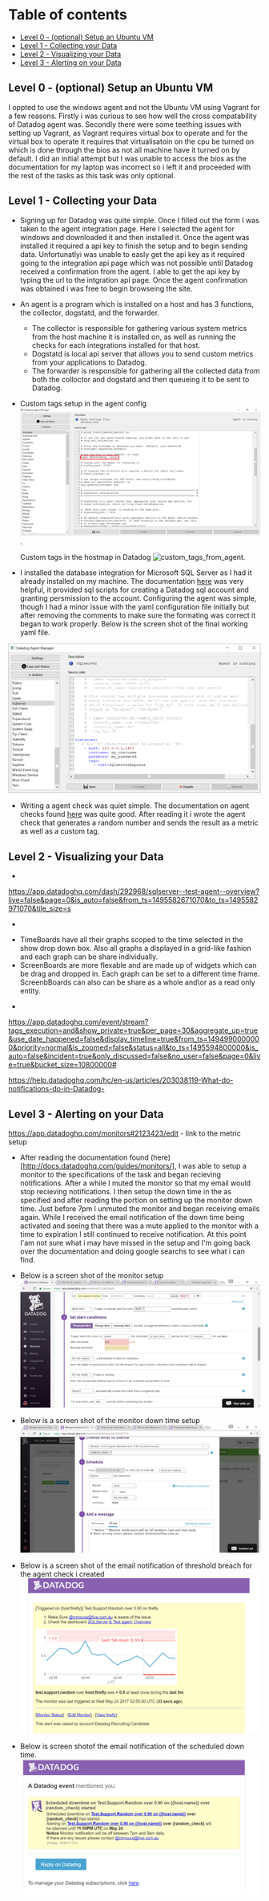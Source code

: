 Table of contents
=================

- [Level 0 - (optional) Setup an Ubuntu VM](#level-0)
- [Level 1 - Collecting your Data](#level-1)
- [Level 2 - Visualizing your Data](#level-2)
- [Level 3 - Alerting on your Data](#level-3) 



## Level 0 - (optional) Setup an Ubuntu VM

I oppted to use the windows agent and not the Ubuntu VM using Vagrant for a few reasons. Firstly i was curious to see how well the cross compatability of Datadog agent was. 
Secondly there were some teething issues with setting up Vagrant, as Vagrant requires virtual box to operate and for the virtual box to operate it requires that virtualisatoin on the cpu be turned on which is done through the bios as not all machine have it turned on by default. I did an initial attempt but I was unable to access the bios as the documentation for my laptop was incorrect so i left it and proceeded with the rest of the tasks as this task was only optional.

## Level 1 - Collecting your Data

  * Signing up for Datadog was quite simple. Once I filled out the form I was taken to the agent integration page. Here I selected the agent for windows and downloaded it and then installed it. Once the agent was installed it required a api key to finish the setup and to begin sending data. Unfortunatlyi was unable to easly get the api key as it required going to the integration api page which was not possible until Datadog received a confirmation from the agent. I able to get the api key by typing the url to the intgration api page. Once the agent confirmation was obtained i was free to begin browseing the site. 

  * An agent is a program which is installed on a host and has 3 functions, the collector, dogstatd, and the forwarder.
    - The collector is responsible for gathering various system metrics from the host machine it is installed on, as well as running the checks for each integrations installed for that host.
    - Dogstatd is local api server that allows you to send custom metrics from your applications to Datadog.
    - The forwarder is responsible for gathering all the collected data from both the colloctor and dogstatd and then queueing it to be sent to Datadog.

  * Custom tags setup in the agent config ![custom_host_tags](images/custom_host_tags.png). 

    Custom tags in the hostmap in Datadog ![custom_tags_from_agent](custom_tags_from_agent.png).

  * I installed the database integration for Microsoft SQL Server as I had it already installed on my machine. The documentation [here](https://app.datadoghq.com/account/settings#integrations/sql_server) was very helpful, it provided sql scripts for creating a Datadog sql account and granting persmission to the account. Configuring the agent was simple, though I had a minor issue with the yaml configuration file initially but after removing the comments to make sure the formating was correct it began to work properly. Below is the screen shot of the final working yaml file.
  
  ![sql_server_agent_config](images/sql_server_agent_config.png)

  * Writing a agent check was quiet simple. The documentation on agent checks found [here](http://docs.datadoghq.com/guides/agent_checks/) was quite good. After reading it i wrote the agent check that generates a random number and sends the result as a metric as well as a custom tag.

## Level 2 - Visualizing your Data

  *
https://app.datadoghq.com/dash/292968/sqlserver--test-agent--overview?live=false&page=0&is_auto=false&from_ts=1495582671070&to_ts=1495582971070&tile_size=s

  * 
   - TimeBoards have all their graphs scoped to the time selected in the show drop down box. Also all graphs a displayed in a grid-like fashion and each graph can be share individually.
   - ScreenBoards are more flexable and are made up of widgets which can be drag and dropped in. Each graph can be set to a different time frame. ScreenbBoards can also can be share as a whole and\or as a read only entity.

  *
https://app.datadoghq.com/event/stream?tags_execution=and&show_private=true&per_page=30&aggregate_up=true&use_date_happened=false&display_timeline=true&from_ts=1494990000000&priority=normal&is_zoomed=false&status=all&to_ts=1495594800000&is_auto=false&incident=true&only_discussed=false&no_user=false&page=0&live=true&bucket_size=10800000#

 https://help.datadoghq.com/hc/en-us/articles/203038119-What-do-notifications-do-in-Datadog-

## Level 3 - Alerting on your Data


https://app.datadoghq.com/monitors#2123423/edit  - link to the metric setup

  * After reading the documentation found (here)[http://docs.datadoghq.com/guides/monitors/], I was able to setup a monitor to the specifications of the task and began recieving notifications. After a while I muted the monitor so that my email would stop recieving notifications. I then setup the down time in the as specified and after reading the portion on setting up the monitor down time. Just before 7pm I unmuted the monitor and began receiving emails again. While I received the email notification of the down time being activated and seeing that there was a mute applied to the monitor with a time to expiration I still continued to receive notification. At this point I'am not sure what i may have missed in the setup and I'm going back over the documentation and doing google searchs to see what i can find. 


  * Below is a screen shot of the monitor setup
  	![monitor_setup](images/monitor_setup.png) 

  * Below is a screen shot of the monitor down time setup
  	![monitor_down_time_setup](images/monitor_down_time_setup.png)

  * Below is a screen shot of the email notification of threshold breach for the agent check i created
	![email_alert](images/email_alert.png)

  * Below is screen shotof the email notification of the scheduled down time.
	![email_notification_of_down_time](images/email_notification_of_down_time.png)

